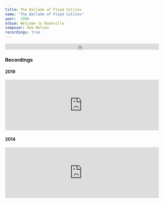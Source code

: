 ```yaml
---
title: The Ballade of Floyd Collins
name: "The Ballade of Floyd Collins"
year:  1996
album: Welcome to Nashville
composer: Rob Nelson
recordings: true
---
```

<iframe width="100%" height="20" scrolling="no" frameborder="no" allow="autoplay" src="https://w.soundcloud.com/player/?url=https%3A//api.soundcloud.com/tracks/503955531&color=%23ff5500&inverse=false&auto_play=false&show_user=true"></iframe>

<h3>Recordings</h3>

<h4>2019</h4>
<iframe width="100%" height="166" scrolling="no" frameborder="no" allow="autoplay" src="https://w.soundcloud.com/player/?url=https%3A//api.soundcloud.com/tracks/503955531&color=%23ff5500&auto_play=false&hide_related=false&show_comments=true&show_user=true&show_reposts=false&show_teaser=true"></iframe>


<h4>2014</h4>
<iframe width="100%" height="166" scrolling="no" frameborder="no" allow="autoplay" src="https://w.soundcloud.com/player/?url=https%3A//api.soundcloud.com/tracks/110493366&color=%23ff5500&auto_play=false&hide_related=false&show_comments=true&show_user=true&show_reposts=false&show_teaser=true"></iframe>
